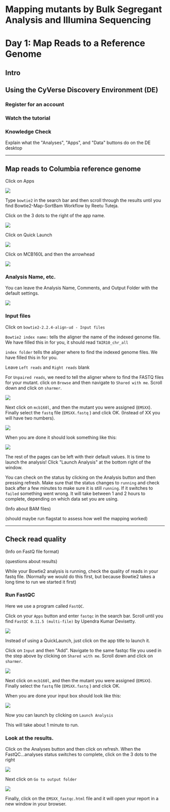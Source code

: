 # Mapping mutants by Bulk Segregant Analysis and Illumina Sequencing
# Day 1: Map Reads to a Reference Genome

## Intro

## Using the CyVerse Discovery Environment (DE)

### Register for an account

### Watch the tutorial

### Knowledge Check

Explain what the "Analyses", "Apps", and "Data" buttons do on the DE desktop

--- 

## Map reads to Columbia reference genome

Click on Apps

![](figs/CyverseDesktopApps.png)

Type `bowtie2` in the search bar and then scroll through the results until you find Bowtie2-Map-SortBam Workflow by Reetu Tuteja.

Click on the 3 dots to the right of the app name.

![](figs/Bowtie2AppSearch.png)

Click on Quick Launch

![](figs/Bowtie2AppQL.png)

Click on MCB160L and then the arrowhead

![](figs/Bowtie2AppQL2.png)


### Analysis Name, etc.

You can leave the Analysis Name, Comments, and Output Folder with the default settings.

![](figs/Bowtie_screen1.png)

### Input files

Click on `bowtie2-2.2.4-align-ud - Input files`

`Bowtie2 index name:` tells the aligner the name of the indexed genome file.  We have filled this in for you, it should read `TAIR10_chr_all`

`index folder` tells the aligner where to find the indexed genome files.  We have filled this in for you.  

Leave `Left reads` and `Right reads` blank

For `Unpaired reads`, we need to tell the aligner where to find the FASTQ files for your mutant.  click on `Browse` and then  navigate to `Shared with me`.  Scroll down and click on `sharmer`.  

![](figs/SharedSharmer.png)

Next click on `mcb160l`, and then the mutant you were assigned (`EMSXX`).  Finally select the `fastq` file (`EMSXX.fastq` ) and click OK.  (Instead of XX you will have two numbers). 

![](figs/EMS01fastq.png)

When you are done it should look something like this:

![](figs/Bowtie2InputFiles.png)

The rest of the pages can be left with their default values.  It is time to launch the analysis!  Click "Launch Analysis" at the bottom right of the window.

You can check on the status by clicking on the Analysis button and then pressing refresh.  Make sure that the status changes to `running` and check back after a few minutes to make sure it is still `running`.  If it switches to `failed` something went wrong.  It will take between 1 and 2 hours to complete, depending on which data set you are using.

(Info about BAM files)

(should maybe run flagstat to assess how well the mapping worked)

---
## Check read quality

(Info on FastQ file format)

(questions about results)

While your Bowtie2 analysis is running, check the quality of reads in your fastq file.  (Normally we would do this first, but because Bowtie2 takes a long time to run we started it first)

### Run FastQC

Here we use a program called `FastQC`.

Click on your `Apps` button and enter `fastqc` in the search bar.  Scroll until you find `FastQC 0.11.5 (multi-file)` by Upendra Kumar Devisetty.

![](figs/FastQCAppSearch.png)

Instead of using a QuickLaunch, just click on the app title to launch it.

Click on `Input` and then "Add".  Navigate to the same fastqc file you used in the step above by clicking on `Shared with me`.  Scroll down and click on `sharmer`.  

![](figs/SharedSharmer.png)

Next click on `mcb160l`, and then the mutant you were assigned (`EMSXX`).  Finally select the `fastq` file (`EMSXX.fastq` ) and click OK.

When you are done your input box should look like this:

![](figs/FastQCInput.png)

Now you can launch by clicking on `Launch Analysis`

This will take about 1 minute to run.

### Look at the results.

Click on the Analyses button and then click on refresh.  When the FastQC...analyses status switches to complete, click on the 3 dots to the right

![](figs/FastQCout1.png)

Next click on `Go to output folder`
 
 ![](figs/FastQCout2.png)
 
 Finally, click on the `EMSXX_fastqc.html` file and it will open your report in a new window in your browser.

